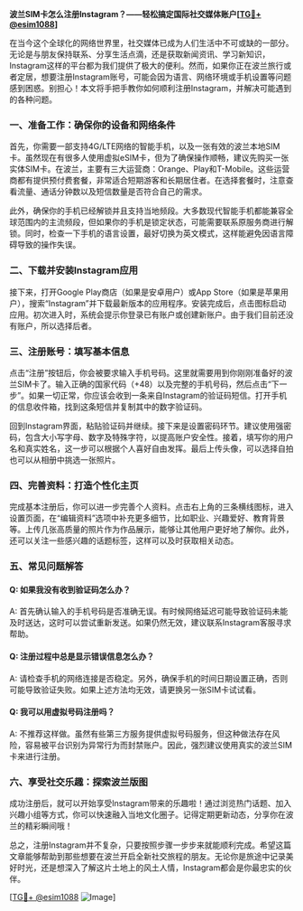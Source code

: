 **波兰SIM卡怎么注册Instagram？——轻松搞定国际社交媒体账户[[TG💪+ @esim1088](https://t.me/s/esim1088)]**

在当今这个全球化的网络世界里，社交媒体已成为人们生活中不可或缺的一部分。无论是与朋友保持联系、分享生活点滴，还是获取新闻资讯、学习新知识，Instagram这样的平台都为我们提供了极大的便利。然而，如果你正在波兰旅行或者定居，想要注册Instagram账号，可能会因为语言、网络环境或手机设置等问题感到困惑。别担心！本文将手把手教你如何顺利注册Instagram，并解决可能遇到的各种问题。

### 一、准备工作：确保你的设备和网络条件

首先，你需要一部支持4G/LTE网络的智能手机，以及一张有效的波兰本地SIM卡。虽然现在有很多人使用虚拟eSIM卡，但为了确保操作顺畅，建议先购买一张实体SIM卡。在波兰，主要有三大运营商：Orange、Play和T-Mobile。这些运营商都有提供预付费套餐，非常适合短期游客和长期居住者。在选择套餐时，注意查看流量、通话分钟数以及短信数量是否符合自己的需求。

此外，确保你的手机已经解锁并且支持当地频段。大多数现代智能手机都能兼容全球范围内的主流频段，但如果你的手机是锁定状态，可能需要联系原服务商进行解锁。同时，检查一下手机的语言设置，最好切换为英文模式，这样能避免因语言障碍导致的操作失误。

### 二、下载并安装Instagram应用

接下来，打开Google Play商店（如果是安卓用户）或App Store（如果是苹果用户），搜索“Instagram”并下载最新版本的应用程序。安装完成后，点击图标启动应用。初次进入时，系统会提示你登录已有账户或创建新账户。由于我们目前还没有账户，所以选择后者。

### 三、注册账号：填写基本信息

点击“注册”按钮后，你会被要求输入手机号码。这里就需要用到你刚刚准备好的波兰SIM卡了。输入正确的国家代码（+48）以及完整的手机号码，然后点击“下一步”。如果一切正常，你应该会收到一条来自Instagram的验证码短信。打开手机的信息收件箱，找到这条短信并复制其中的数字验证码。

回到Instagram界面，粘贴验证码并继续。接下来是设置密码环节。建议使用强密码，包含大小写字母、数字及特殊字符，以提高账户安全性。接着，填写你的用户名和真实姓名，这一步可以根据个人喜好自由发挥。最后上传头像，可以选择自拍也可以从相册中挑选一张照片。

### 四、完善资料：打造个性化主页

完成基本注册后，你可以进一步完善个人资料。点击右上角的三条横线图标，进入设置页面，在“编辑资料”选项中补充更多细节，比如职业、兴趣爱好、教育背景等。上传几张高质量的照片作为作品展示，能够让其他用户更好地了解你。此外，还可以关注一些感兴趣的话题标签，这样可以及时获取相关动态。

### 五、常见问题解答

#### Q: 如果我没有收到验证码怎么办？
A: 首先确认输入的手机号码是否准确无误。有时候网络延迟可能导致验证码未能及时送达，这时可以尝试重新发送。如果仍然无效，建议联系Instagram客服寻求帮助。

#### Q: 注册过程中总是显示错误信息怎么办？
A: 请检查手机的网络连接是否稳定。另外，确保手机的时间日期设置正确，否则可能导致验证失败。如果上述方法均无效，请更换另一张SIM卡试试看。

#### Q: 我可以用虚拟号码注册吗？
A: 不推荐这样做。虽然有些第三方服务提供虚拟号码服务，但这种做法存在风险，容易被平台识别为异常行为而封禁账户。因此，强烈建议使用真实的波兰SIM卡来进行注册。

### 六、享受社交乐趣：探索波兰版图

成功注册后，就可以开始享受Instagram带来的乐趣啦！通过浏览热门话题、加入兴趣小组等方式，你可以快速融入当地文化圈子。记得定期更新动态，分享你在波兰的精彩瞬间哦！

总之，注册Instagram并不复杂，只要按照步骤一步步来就能顺利完成。希望这篇文章能够帮助到那些想要在波兰开启全新社交旅程的朋友。无论你是旅途中记录美好时光，还是想深入了解这片土地上的风土人情，Instagram都会是你最忠实的伙伴。

[[TG💪+ @esim1088](https://t.me/s/esim1088) ![Image](https://i.postimg.cc/4NQfJmqS/Snipaste-2025-05-13-00-14-12.png)]